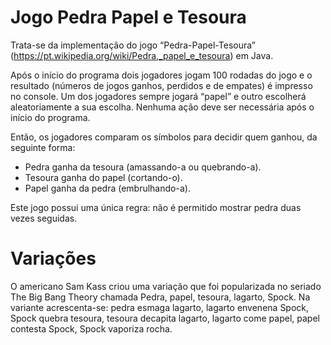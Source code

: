 # Jogo Pedra Papel e Tesoura

Trata-se da implementação do jogo “Pedra-Papel-Tesoura” (https://pt.wikipedia.org/wiki/Pedra,_papel_e_tesoura) em Java. 

Após o início do programa dois jogadores jogam 100 rodadas do jogo e o resultado (números de jogos ganhos, perdidos e de empates) é impresso no console. Um dos jogadores sempre jogará “papel” e outro escolherá aleatoriamente a sua escolha. Nenhuma ação deve ser necessária após o início do programa.

Então, os jogadores comparam os símbolos para decidir quem ganhou, da seguinte forma:

* Pedra ganha da tesoura (amassando-a ou quebrando-a).
* Tesoura ganha do papel (cortando-o).
* Papel ganha da pedra (embrulhando-a).

Este jogo possui uma única regra: não é permitido mostrar pedra duas vezes seguidas.


# Variações

O americano Sam Kass criou uma variação que foi popularizada no seriado The Big Bang Theory chamada Pedra, papel, tesoura, lagarto, Spock. Na variante acrescenta-se: pedra esmaga lagarto, lagarto envenena Spock, Spock quebra tesoura, tesoura decapita lagarto, lagarto come papel, papel contesta Spock, Spock vaporiza rocha.